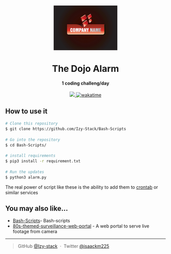 
<h1 align="center">
  <br>
  <img src="simple-logo.png" alt="simple-logo" width="200">
  <br>
  <br>
  The Dojo Alarm
  <br>
</h1>

<h4 align="center">1 coding challeng/day </h4>

<p align="center">
  <a href="https://paypal.me/izy225?country">
    <img src="https://img.shields.io/badge/$-donate-ff69b4.svg?maxAge=2592000&amp;style=flat">
  </a>
<a href="https://wakatime.com/badge/github/Izy-stack/LT-serving-alarm"><img src="https://wakatime.com/badge/github/Izy-stack/LT-serving-alarm.svg" alt="wakatime"></a>
</p>

## How to use it

```bash
# Clone this repository
$ git clone https://github.com/Izy-Stack/Bash-Scripts

# Go into the repository
$ cd Bash-Scripts/

# install requirements
$ pip3 install -r requirement.txt

# Run the updates
$ python3 alarm.py
```

The real power of script like these is the ability to add them to <a href="https://infinitbility.com/crontab-documentation">crontab</a> or similar services 



## You may also like...

- [Bash-Scripts](https://github.com/Izy-stack/Bash-Scripts)- Bash-scripts
- [80s-themed-surveillance-web-portal](https://github.com/Izy-stack/80s-themed-surveillance-portal) - A web portal to serve live footage from camera


---

> GitHub [@Izy-stack](https://github.com/Izy-stack) &nbsp;&middot;&nbsp;
> Twitter [@isaackm225](https://twitter.com/isaackm225)


